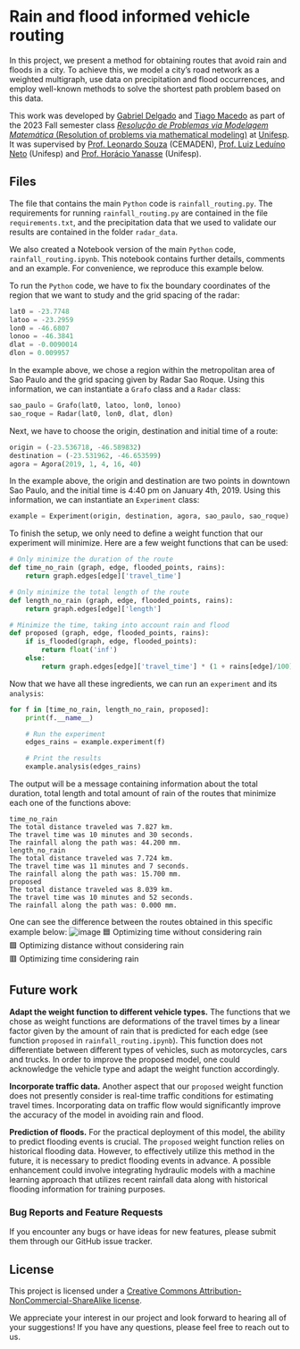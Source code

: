 # Rain and flood informed vehicle routing

In this project, we present a method for obtaining routes that avoid rain and floods in a city. To achieve this, we model a city’s road network as a weighted multigraph, use data on precipitation and flood occurrences, and employ well-known methods to solve the shortest path problem based on this data.

This work was developed by [Gabriel Delgado](https://github.com/Delg11) and [Tiago Macedo](https://github.com/tiagormacedo) as part of the 2023 Fall semester class [_Resolução de Problemas via Modelagem Matemática_ (Resolution of problems via mathematical modeling)](http://sites.google.com/view/model-matematica) at [Unifesp](https://www.unifesp.br/campus/sjc/).  It was supervised by [Prof. Leonardo Souza](https://www.researchgate.net/profile/Leonardo-Santos-2) (CEMADEN), [Prof. Luiz Leduíno Neto](https://sites.google.com/view/leduino/) (Unifesp) and [Prof. Horácio Yanasse](https://br.linkedin.com/in/horacio-yanasse-39289794?original_referer=https%3A%2F%2Fduckduckgo.com%2F) (Unifesp).

## Files

The file that contains the main `Python` code is `rainfall_routing.py`.  The requirements for running `rainfall_routing.py` are contained in the file `requirements.txt`, and the precipitation data that we used to validate our results are contained in the folder `radar_data`.

We also created a Notebook version of the main `Python` code, `rainfall_routing.ipynb`.  This notebook contains further details, comments and an example.  For convenience, we reproduce this example below.

To run the `Python` code, we have to fix the boundary coordinates of the region that we want to study and the grid spacing of the radar:
```python
lat0 = -23.7748
latoo = -23.2959
lon0 = -46.6807
lonoo = -46.3841
dlat = -0.0090014
dlon = 0.009957
```

In the example above, we chose a region within the metropolitan area of Sao Paulo and the grid spacing given by Radar Sao Roque.  Using this information, we can instantiate a `Grafo` class and a `Radar` class:
```python
sao_paulo = Grafo(lat0, latoo, lon0, lonoo)
sao_roque = Radar(lat0, lon0, dlat, dlon)
```

Next, we have to choose the origin, destination and initial time of a route:
```python
origin = (-23.536718, -46.589832)
destination = (-23.531962, -46.653599)
agora = Agora(2019, 1, 4, 16, 40)
```

In the example above, the origin and destination are two points in downtown Sao Paulo, and the initial time is 4:40 pm on January 4th, 2019.  Using this information, we can instantiate an `Experiment` class:
```python
example = Experiment(origin, destination, agora, sao_paulo, sao_roque)
```

To finish the setup, we only need to define a weight function that our experiment will minimize.  Here are a few weight functions that can be used:
```python
# Only minimize the duration of the route
def time_no_rain (graph, edge, flooded_points, rains):
    return graph.edges[edge]['travel_time']

# Only minimize the total length of the route
def length_no_rain (graph, edge, flooded_points, rains):
    return graph.edges[edge]['length']

# Minimize the time, taking into account rain and flood
def proposed (graph, edge, flooded_points, rains):
    if is_flooded(graph, edge, flooded_points):
        return float('inf')
    else:
        return graph.edges[edge]['travel_time'] * (1 + rains[edge]/100)
```

Now that we have all these ingredients, we can run an `experiment` and its `analysis`:
```python
for f in [time_no_rain, length_no_rain, proposed]:
    print(f.__name__)

    # Run the experiment
    edges_rains = example.experiment(f)

    # Print the results
    example.analysis(edges_rains)
```

The output will be a message containing information about the total duration, total length and total amount of rain of the routes that minimize each one of the functions above:
```
time_no_rain
The total distance traveled was 7.827 km.
The travel time was 10 minutes and 30 seconds.
The rainfall along the path was: 44.200 mm.
length_no_rain
The total distance traveled was 7.724 km.
The travel time was 11 minutes and 7 seconds.
The rainfall along the path was: 15.700 mm.
proposed
The total distance traveled was 8.039 km.
The travel time was 10 minutes and 52 seconds.
The rainfall along the path was: 0.000 mm.
```

One can see the difference between the routes obtained in this specific example below:
![image](https://github-production-user-asset-6210df.s3.amazonaws.com/130193931/251002177-5af01116-dee2-4c9a-9347-d09507831bfd.png)
🟦  Optimizing time without considering rain\
🟩  Optimizing distance without considering rain\
🟥  Optimizing time considering rain



## Future work

**Adapt the weight function to different vehicle types.**
The functions that we chose as weight functions are deformations of the travel times by a linear factor given by the amount of rain that is predicted for each edge (see function `proposed` in `rainfall_routing.ipynb`).  This function does not differentiate between different types of vehicles, such as motorcycles, cars and trucks.  In order to improve the proposed model, one could acknowledge the vehicle type and adapt the weight function accordingly.

**Incorporate traffic data.**
Another aspect that our `proposed` weight function does not presently consider is real-time traffic conditions for estimating travel times. Incorporating data on traffic flow would significantly improve the accuracy of the model in avoiding rain and flood.

**Prediction of floods.**
For the practical deployment of this model, the ability to predict flooding events is crucial. The `proposed` weight function relies on historical flooding data. However, to effectively utilize this method in the future, it is necessary to predict flooding events in advance. A possible enhancement could involve integrating hydraulic models with a machine learning approach that utilizes recent rainfall data along with historical flooding information for training purposes.


### Bug Reports and Feature Requests

If you encounter any bugs or have ideas for new features, please submit them through our GitHub issue tracker.
## License

This project is licensed under a [Creative Commons Attribution-NonCommercial-ShareAlike license](https://raw.githubusercontent.com/RPvMM-2023-S1/Rain-and-flood-informed-vehicle-routing-problem/main/LICENCE).

We appreciate your interest in our project and look forward to hearing all of your suggestions! If you have any questions, please feel free to reach out to us.
